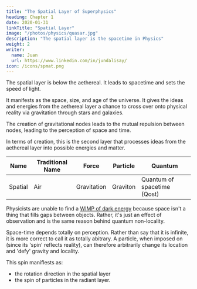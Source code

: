 ```yaml
---
title: "The Spatial Layer of Superphysics"
heading: Chapter 1
date: 2020-01-31
linkTitle: "Spatial Layer"
image: "/photos/physics/quasar.jpg"
description: "The spatial layer is the spacetime in Physics"
weight: 2
writer:
  name: Juan
  url: https://www.linkedin.com/in/jundalisay/
icon: /icons/spmat.png
---
```




The spatial layer is below the aethereal. It leads to spacetime and sets the speed of light. 

It manifests as the space, size, and age of the universe. It gives the ideas and energies from the aethereal layer a chance to cross over onto physical reality via gravitation through stars and galaxies. 

The creation of gravitational nodes leads to the mutual repulsion between nodes, leading to the perception of space and time.

In terms of creation, this is the second layer that processes ideas from the aethereal layer into possible energies and matter.


<!-- the mind or soul. We can say that the universe is one huge mind, which the Hindus call Brahma. In our matrix analogy, this mind can be seen as the RAM of a computer that generates its own virtual reality.

In Physics, this layer manifests as the Higgs Field. 

Descartes classifies this aether into two:
- The high energy aethereal fire: This matches the High energy Higgs Field, and roughly the Yin of Taoism 
- The low energy aethereal air: This matches the Low energy Higgs Field, and the Yang -->

<!-- A unit example is a human mind.  -->


Name | Traditional Name | Force | Particle | Quantum
--- | --- | --- | --- | --- 
Spatial | Air | Gravitation | Graviton | Quantum of spacetime (Qost)


Physicists are unable to find a [WIMP of dark energy](https://www.forbes.com/sites/startswithabang/2019/02/22/the-wimp-miracle-is-dead-as-dark-matter-experiments-come-up-empty-again/#95053e86dbc6) because space isn't a thing that fills gaps between objects. Rather, it's just an effect of observation and is the same reason behind quantum non-locality.

Space-time depends totally on perception. Rather than say that it is infinite, it is more correct to call it as totally abitrary. A particle, when imposed on (since its 'spin' reflects reality), can therefore arbitrarily change its location and 'defy' gravity and locality.

This spin maniflests as:
- the rotation direction in the spatial layer
- the spin of particles in the radiant layer. 
